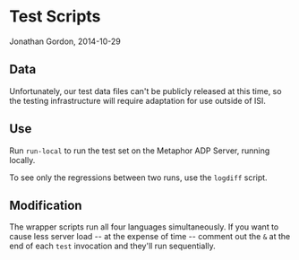 # Test Scripts
Jonathan Gordon, 2014-10-29

## Data

Unfortunately, our test data files can't be publicly released at this
time, so the testing infrastructure will require adaptation for use
outside of ISI.

## Use

Run `run-local` to run the test set on the Metaphor ADP Server, running
locally.

To see only the regressions between two runs, use the `logdiff` script.

## Modification

The wrapper scripts run all four languages simultaneously. If you want
to cause less server load -- at the expense of time -- comment out the `&`
at the end of each `test` invocation and they'll run sequentially.
